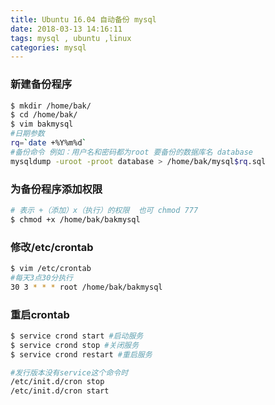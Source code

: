 ```yaml
---
title: Ubuntu 16.04 自动备份 mysql
date: 2018-03-13 14:16:11
tags: mysql , ubuntu ,linux
categories: mysql
---
```


### 新建备份程序
```bash
$ mkdir /home/bak/
$ cd /home/bak/
$ vim bakmysql
#日期参数
rq=`date +%Y%m%d`
#备份命令 例如：用户名和密码都为root 要备份的数据库名 database
mysqldump -uroot -proot database > /home/bak/mysql$rq.sql
```

### 为备份程序添加权限
```bash
# 表示 +（添加）x（执行）的权限  也可 chmod 777
$ chmod +x /home/bak/bakmysql
```

### 修改/etc/crontab
```bash
$ vim /etc/crontab
#每天3点30分执行
30 3 * * * root /home/bak/bakmysql
```

### 重启crontab
```bash
$ service crond start #启动服务
$ service crond stop #关闭服务
$ service crond restart #重启服务

#发行版本没有service这个命令时
/etc/init.d/cron stop
/etc/init.d/cron start
```
